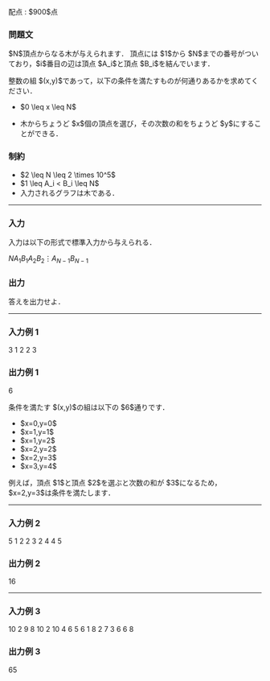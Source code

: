 
<div>

<span>

<span>

<p>
配点 : $900$点
</p>

<div>

<section>

### **問題文**

<p>
$N$頂点からなる木が与えられます．
頂点には $1$から $N$までの番号がついており，$i$番目の辺は頂点 $A_i$と頂点 $B_i$を結んでいます．
</p>

<p>
整数の組 $(x,y)$であって，以下の条件を満たすものが何通りあるかを求めてください．
</p>

<ul>

<li>

<p>
$0 \leq x \leq N$
</p>

</li>

<li>

<p>
木からちょうど $x$個の頂点を選び，その次数の和をちょうど $y$にすることができる．
</p>

</li>

</ul>

</section>

</div>

<div>

<section>

### **制約**

<ul>

<li>
$2 \leq N \leq 2 \times 10^5$
</li>

<li>
$1 \leq A_i < B_i \leq N$
</li>

<li>
入力されるグラフは木である．
</li>

</ul>

</section>

</div>

---

<div>

<div>

<section>

### **入力**

<p>
入力は以下の形式で標準入力から与えられる．
</p>

<div>

$N$$A_1$$B_1$$A_2$$B_2$$\vdots$$A_{N-1}$$B_{N-1}$
</div>

</section>

</div>

<div>

<section>

### **出力**

<p>
答えを出力せよ．
</p>

</section>

</div>

</div>

---

<div>

<section>

### **入力例 1**

<div>

3
1 2
2 3

</div>

</section>

</div>

<div>

<section>

### **出力例 1**

<div>

6

</div>

<p>
条件を満たす $(x,y)$の組は以下の $6$通りです．
</p>

<ul>

<li>
$x=0,y=0$
</li>

<li>
$x=1,y=1$
</li>

<li>
$x=1,y=2$
</li>

<li>
$x=2,y=2$
</li>

<li>
$x=2,y=3$
</li>

<li>
$x=3,y=4$
</li>

</ul>

<p>
例えば，頂点 $1$と頂点 $2$を選ぶと次数の和が $3$になるため，$x=2,y=3$は条件を満たします．
</p>

</section>

</div>

---

<div>

<section>

### **入力例 2**

<div>

5
1 2
2 3
2 4
4 5

</div>

</section>

</div>

<div>

<section>

### **出力例 2**

<div>

16

</div>

</section>

</div>

---

<div>

<section>

### **入力例 3**

<div>

10
2 9
8 10
2 10
4 6
5 6
1 8
2 7
3 6
6 8

</div>

</section>

</div>

<div>

<section>

### **出力例 3**

<div>

65

</div>

</section>

</div>

</span>

</span>

</div>

